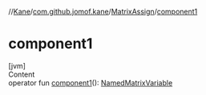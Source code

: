 //[Kane](../../index.md)/[com.github.jomof.kane](../index.md)/[MatrixAssign](index.md)/[component1](component1.md)



# component1  
[jvm]  
Content  
operator fun [component1](component1.md)(): [NamedMatrixVariable](../-named-matrix-variable/index.md)  



